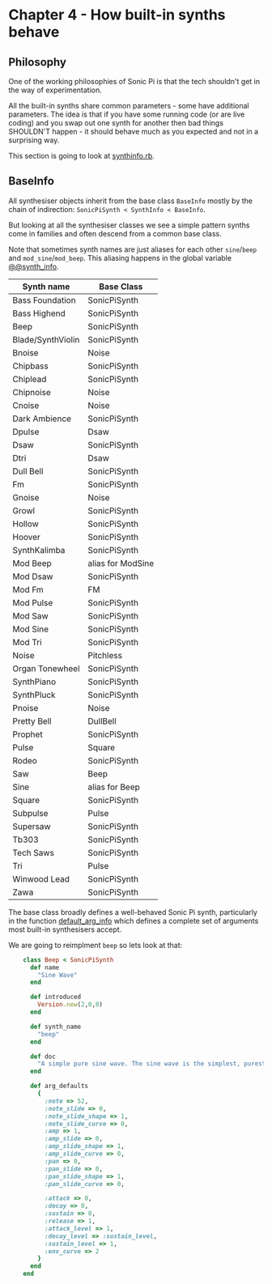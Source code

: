 # Chapter 4 - How built-in synths behave

## Philosophy

One of the working philosophies of Sonic Pi is that the tech shouldn't get in the way of experimentation.

All the built-in synths share common parameters - some have additional parameters. The idea is that if you have some running code (or are live coding) and you swap out one synth for another then bad things SHOULDN'T happen - it should behave much as you expected and not in a surprising way.

This section is going to look at [synthinfo.rb](https://github.com/sonic-pi-net/sonic-pi/blob/710107fe22c5977b9fa5e83b71e30f847610e240/app/server/ruby/lib/sonicpi/synths/synthinfo.rb).

## BaseInfo

All synthesiser objects inherit from the base class `BaseInfo` mostly by the chain of indirection: `SonicPiSynth < SynthInfo < BaseInfo`.

But looking at all the synthesiser classes we see a simple pattern synths come in families and often descend from a common base class.

Note that sometimes synth names are just aliases for each other `sine`/`beep` and `mod_sine`/`mod_beep`. This aliasing happens in the global variable [@@synth_info](https://github.com/sonic-pi-net/sonic-pi/blob/710107fe22c5977b9fa5e83b71e30f847610e240/app/server/ruby/lib/sonicpi/synths/synthinfo.rb#L8118).

| Synth name        | Base Class        |
|-------------------|-------------------|
| Bass Foundation   | SonicPiSynth      |
| Bass Highend      | SonicPiSynth      |
| Beep              | SonicPiSynth      |
| Blade/SynthViolin | SonicPiSynth      |
| Bnoise            | Noise             |
| Chipbass          | SonicPiSynth      |
| Chiplead          | SonicPiSynth      |
| Chipnoise         | Noise             |
| Cnoise            | Noise             |
| Dark Ambience     | SonicPiSynth      |
| Dpulse            | Dsaw              |
| Dsaw              | SonicPiSynth      |
| Dtri              | Dsaw              |
| Dull Bell         | SonicPiSynth      |
| Fm                | SonicPiSynth      |
| Gnoise            | Noise             |
| Growl             | SonicPiSynth      |
| Hollow            | SonicPiSynth      |
| Hoover            | SonicPiSynth      |
| SynthKalimba      | SonicPiSynth      |
| Mod Beep          | alias for ModSine |
| Mod Dsaw          | SonicPiSynth      |
| Mod Fm            | FM                |
| Mod Pulse         | SonicPiSynth      |
| Mod Saw           | SonicPiSynth      |
| Mod Sine          | SonicPiSynth      |
| Mod Tri           | SonicPiSynth      |
| Noise             | Pitchless         |
| Organ Tonewheel   | SonicPiSynth      |
| SynthPiano        | SonicPiSynth      |
| SynthPluck        | SonicPiSynth      |
| Pnoise            | Noise             |
| Pretty Bell       | DullBell          |
| Prophet           | SonicPiSynth      |
| Pulse             | Square            |
| Rodeo             | SonicPiSynth      |
| Saw               | Beep              |
| Sine              | alias for Beep    |
| Square            | SonicPiSynth      |
| Subpulse          | Pulse             |
| Supersaw          | SonicPiSynth      |
| Tb303             | SonicPiSynth      |
| Tech Saws         | SonicPiSynth      |
| Tri               | Pulse             |
| Winwood Lead      | SonicPiSynth      |
| Zawa              | SonicPiSynth      |

The base class broadly defines a well-behaved Sonic Pi synth, particularly in the function [default_arg_info](https://github.com/sonic-pi-net/sonic-pi/blob/710107fe22c5977b9fa5e83b71e30f847610e240/app/server/ruby/lib/sonicpi/synths/synthinfo.rb#L329) which defines a complete set of arguments most built-in synthesisers accept.

We are going to reimplment `beep` so lets look at that:

```ruby
    class Beep < SonicPiSynth
      def name
        "Sine Wave"
      end

      def introduced
        Version.new(2,0,0)
      end

      def synth_name
        "beep"
      end

      def doc
        "A simple pure sine wave. The sine wave is the simplest, purest sound there is and is the fundamental building block of all noise. The mathematician Fourier demonstrated that any sound could be built out of a number of sine waves (the more complex the sound, the more sine waves needed). Have a play combining a number of sine waves to design your own sounds!"
      end

      def arg_defaults
        {
          :note => 52,
          :note_slide => 0,
          :note_slide_shape => 1,
          :note_slide_curve => 0,
          :amp => 1,
          :amp_slide => 0,
          :amp_slide_shape => 1,
          :amp_slide_curve => 0,
          :pan => 0,
          :pan_slide => 0,
          :pan_slide_shape => 1,
          :pan_slide_curve => 0,

          :attack => 0,
          :decay => 0,
          :sustain => 0,
          :release => 1,
          :attack_level => 1,
          :decay_level => :sustain_level,
          :sustain_level => 1,
          :env_curve => 2
        }
      end
    end
```
